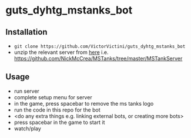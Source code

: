 # guts_dyhtg_mstanks_bot
## Installation
- `git clone https://github.com/VictorVictini/guts_dyhtg_mstanks_bot`
- unzip the relevant server from [here](https://github.com/NickMcCrea/MSTanks) i.e. https://github.com/NickMcCrea/MSTanks/tree/master/MSTankServer

## Usage
- run server
- complete setup menu for server
- in the game, press spacebar to remove the ms tanks logo
- run the code in this repo for the bot
- <do any extra things e.g. linking external bots, or creating more bots>
- press spacebar in the game to start it
- watch/play
